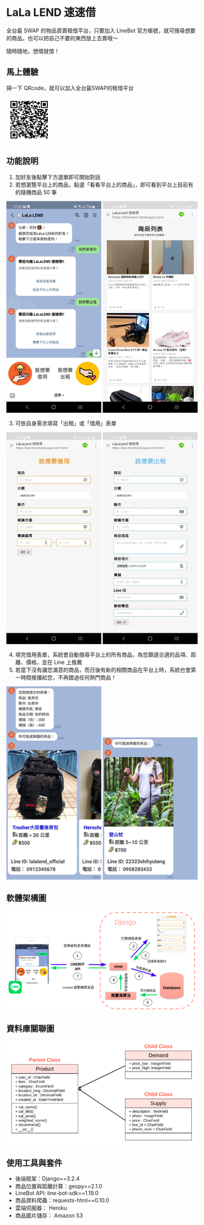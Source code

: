 # LaLa LEND 速速借

全台最 SWAP 的物品買賣租借平台，只要加入 LineBot 官方帳號，就可搜尋想要的商品，也可以把自己不要的東西放上去賣哦～

隨時隨地，想借就借！

## 馬上體驗
掃一下 QRcode，就可以加入全台最SWAP的租借平台

<img src="https://github.com/shihyuuuuuuu/LaLaLend/raw/main/imgs/qrcode.png" alt="" width="120" style="display:inline-block;">

## 功能說明
1. 加好友後點擊下方選單即可開始對話
2. 若想瀏覽平台上的商品，點選「看看平台上的商品」，即可看到平台上目前有的隨機商品 50 筆
<p float="left">
<img src="https://github.com/shihyuuuuuuu/LaLaLend/raw/main/imgs/start.jpg" alt="" width="250" style="display:inline-block;">
<img src="https://github.com/shihyuuuuuuu/LaLaLend/raw/main/imgs/all.jpg" alt="" width="250" style="display:inline-block;">
</p>

3. 可依自身需求填寫「出租」或「借用」表單
<p float="left">
<img src="https://github.com/shihyuuuuuuu/LaLaLend/raw/main/imgs/borrow.jpg" alt="" width="250" style="display:inline-block;">
<img src="https://github.com/shihyuuuuuuu/LaLaLend/raw/main/imgs/lend.jpg" alt="" width="250" style="display:inline-block;">
</p>

4. 填完借用表單，系統會自動搜尋平台上的所有商品，為您篩選合適的品項、距離、價格，並在 Line 上推薦
5. 若當下沒有讓您滿意的商品，而日後有新的相關商品在平台上時，系統也會第一時間推播給您，不再錯過任何熱門商品！
<p float="left">
<img src="https://github.com/shihyuuuuuuu/LaLaLend/raw/main/imgs/recommend.jpg" alt="" width="250" style="display:inline-block;">
<img src="https://github.com/shihyuuuuuuu/LaLaLend/raw/main/imgs/push.jpg" alt="" width="250" style="display:inline-block;">
</p>

## 軟體架構圖
<img src="https://github.com/shihyuuuuuuu/LaLaLend/raw/main/imgs/software_architecture.png" alt="" width="600" style="display:inline-block;">

## 資料庫關聯圖
<img src="https://github.com/shihyuuuuuuu/LaLaLend/raw/main/imgs/database_uml.png" alt="" width="600" style="display:inline-block;">

## 使用工具與套件

- 後端框架：Django==3.2.4
- 商品位置與距離計算：geopy==2.1.0
- LineBot API: line-bot-sdk==1.19.0
- 商品資料爬蟲：requests-html==0.10.0
- 雲端伺服器： Heroku
- 商品圖片儲存： Amazon S3

